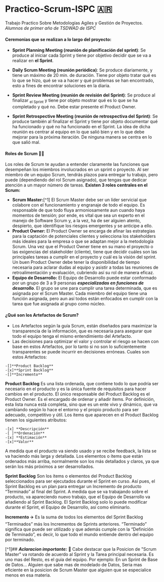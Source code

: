 # Practico-Scrum-ISPC 🇦🇷
Trabajo Practico Sobre Metodologías Agiles y Gestión de Proyectos. _Alumnos de primer año de TSDWAD de ISPC_

#### Ceremonias que se realizan a lo largo del proyecto:

- **Sprint Planning Meeting (reunión de planificación del sprint)**: Se produce al iniciar cada Sprint y tiene por objetivo decidir que se va a realizar en **el Sprint**.

- **Daily Scrum Meeting (reunión periódica)**: Se produce diariamente, y tiene un máximo de 20 min. de duración. Tiene por objeto tratar qué es lo que se hizo, qué se va a hacer y qué problemas se han encontrado, esto a fines de encontrar soluciones en la diaria.

- **Sprint Review Meeting (reunión de revisión del Sprint)**: Se produce al finalizar <sub>el Sprint</sub> y tiene por objeto mostrar qué es lo que se ha completado y qué no. Debe estar presente el Product Owner.

- **Sprint Retrospective Meeting (reunión de retrospectiva del Sprint)**: Se produce también al finalizar el Sprint y tiene por objeto documentar qué ha funcionado y qué no ha funcionado en el Sprint. La idea de dicha reunión es centrar al equipo en lo que salió bien y en lo que debe mejorar para la próxima iteración. De ninguna manera se centra en lo que salió mal.

#### Roles de Scrum 👨‍🏫
Los roles de Scrum te ayudan a entender claramente las funciones que desempeñan los miembros involucrados en un sprint o proyecto.
Al ser miembro de un equipo Scrum, tendrás plazos para entregar tu trabajo, pero puede (dependiendo del rol Scrum asignado), que tengas que dedicar atención a un mayor número de tareas.
**Existen 3 roles centrales en el Scrum:**
- **Scrum Master:**[^1] El Scrum Master debe ser un líder servicial que colabore con el funcionamiento y engranaje de todo el equipo. Es responsable de que todo fluya armoniosamente aun cuando haya momentos de tensión; por ende, es vital que sea un experto en el manejo de Software Scrum y, a la vez, ha de ser alguien atento, despierto, que identifique los riesgos emergentes y se anticipe a ello.
- **Product Owner:**  El Product Owner se encarga de afinar las estrategias para la captación de potenciales clientes y selecciona los stakeholders más ideales para la empresa o que se adaptan mejor a la metodología Scrum. Una vez que el Product Owner tiene en su mano el proyecto o las exigencias del stakeholder (cliente), tiene que decidir cuáles son las principales tareas a cumplir en el proyecto y cuál es la visión del sprint. Un buen Product Owner debe tener la disponibilidad de tiempo necesaria para aclarar dudas al equipo y asistir a todas las reuniones de retroalimentación y evaluación, cubriendo así su rol de manera eficaz.
- **Equipo de Desarrollo:** El Equipo de Desarrollo puede estar conformado por un grupo de 3 a 9 personas ***especializadas en funciones de desarrollo***. El grupo se une para cumplir una tarea determinada, que es asignada por el Scrum Master. Cada miembro del equipo tiene una función asignada, pero aun así todos están enfocados en cumplir con la tarea que fue asignada al grupo como núcleo. 

#### ¿Qué son los Artefactos de Scrum?
- Los Artefactos según la guía Scrum, están diseñados para maximizar la transparencia de la información, que es necesaria para asegurar que todo el equipo tenga el mismo entendimiento del Artefacto.
- Las decisiones para optimizar el valor y controlar el riesgo se hacen con base en estos Artefactos, por lo tanto si no son lo suficientemente transparentes se puede incurrir en decisiones erróneas.
Cuales son estos Artefactos:
```
-[]**Product Backlog**
-[x]**Sprint Backlog**
-[]**Incremento**
```
**Product Backlog**
Es una lista ordenada, que contiene todo lo que podría ser necesario en el producto y es la única fuente de requisitos para hacer cambios en el producto.
El único responsable del Product Backlog es el Product Owner. Es el encargado de ordenar y añadir ítems.
Por definición, esta lista nunca está completa, sino que es un ente vivo y dinámico, que va cambiando según lo hace el entorno y el propio producto para ser adecuado, competitivo y útil.
Los ítems que aparecen en el Product Backlog tienen los siguientes atributos:
```
-[x] **Descripción**
-[ ]**Ordenación**
-[x] **Estimación**
-[x]**Valor**
```
A medida que el producto va siendo usado y se recibe feedback, la lista se va haciendo más larga y detallada.
Los elementos o ítems que están ordenados más arriba, normalmente son los más detallados y claros, ya que serán los más próximos a ser desarrollados.

**Sprint Backlog**
Son los ítems o elementos del Product Backlog seleccionados para ser ejecutados durante el Sprint en curso. Así pues, el Sprint Backlog es un plan para entregar un Incremento de producto “Terminado” al final del Sprint.
A medida que se va trabajando sobre el producto, va apareciendo nuevo trabajo, que el Equipo de Desarrollo va añadiendo al Sprint Backlog.
El Sprint Backlog solo lo puede modificar durante el Sprint, el Equipo de Desarrollo, así como eliminarlo.

**Incremento** ✈️
Es la suma de todos los elementos del Sprint Backlog “Terminados” más los Incrementos de Sprints anteriores.
“Terminado” significa que puede ser utilizado y que además cumple con la “Definición de Terminado”, es decir, lo que todo el mundo entiende dentro del equipo por terminado.



[^1]## ***Aclaracion importante:*** 👷
Cabe destacar que la Posicion de "Scrum Master" va rotando de acuerdo al Sprint y la Tarea principal necesaria.
Es uno mas del Resto, es el guia del equipo.
Por ejemplo: En un Sprint de Base de Datos...
Alguien que sabe mas de modelado de Datos, Seria mas eficiente en la posicion de Scrum Master que alguien que se especialice menos en esa materia.

